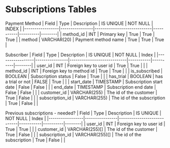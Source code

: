 # Subscriptions Tables

Payment Method
| Field           | Type           | Description                | IS UNIQUE | NOT NULL | INDEX  |
|-----------------|----------------|----------------------------|-----------|----------|--------|
| method_id       | INT            | Primary key                | True      | True     | True   |
| method          | VARCHAR(20)    | Payment method name        | True      | True     | True   |

[comment]: # (methods: stripe, paypal)

Subscriber
| Field           | Type           | Description                | IS UNIQUE | NOT NULL | Index  |
|-----------------|----------------|----------------------------|-----------|----------|--------|
| user_id         | INT            | Foreign key to user id     | True      | True     |  |
| method_id       | INT            | Foreign key to method id   | True      | True     |  |
| is_subscribed   | BOOLEAN        | Subscription status        | False     | True     |  |
| has_trial       | BOOLEAN        | has a trial or not         | FALSE     | True     |  |
| start_date      | TIMESTAMP      | Subscription start date    | False     | False    |  |
| end_date        | TIMESTAMP      | Subscription end date      | False     | False    |  |
| customer_id     | VARCHAR(255)   | The id of the customer     | True      | False    |  |
| subscription_id | VARCHAR(255)   | The id of the subscription | True      | False    |  |

Previous subscriptions - needed?
| Field           | Type           | Description                | IS UNIQUE | NOT NULL | Index  |
|-----------------|----------------|----------------------------|-----------|----------|--------|
| user_id         | INT            | Foreign key to user id     | True      | True     |  |
| customer_id     | VARCHAR(255)[] | The id of the customer     | True      | False    |  |
| subscription_id | VARCHAR(255)[] | The id of the subscription | True      | False    |  |